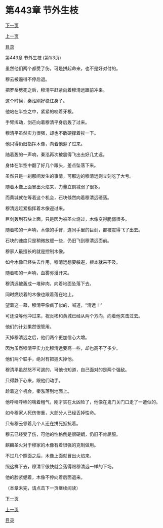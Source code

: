 <h1>第443章    节外生枝</h1>
            <div><p><a href="./1327_%E7%AC%AC443%E7%AB%A0_%E8%8A%82%E5%A4%96%E7%94%9F%E6%9E%9D.md">下一页</a></p><p><a href="./1325_%E7%AC%AC442%E7%AB%A0_%E5%90%84%E4%B8%AA%E5%87%BB%E7%A0%B4.md">上一页</a></p><p><a href="../">目录</a></p></div>
            <div><p>第443章    节外生枝 (第1/3页)</p><p>虽然他们两个都受了伤，可是拼起命来，也不是好对付的。</p><p>穆云被逼得不停后退。</p><p>把罗岳劈死之后，穆清平赶紧向着穆清远跟前冲来。</p><p>这个时候，秦泓刚好稳住身子。</p><p>他站在半空之中，紧紧的咬着牙根。</p><p>手臂挥动，剑芒向着穆清平身后轰了过来。</p><p>穆清平虽然实力很强，却也不敢硬撑着挨一下。</p><p>他只得仍旧指挥木像，向着他迎了过来。</p><p>随着轰的一声响，秦泓再次被震得飞出去好几丈远。</p><p>身体在半空中翻了好几个跟头，差点坠落下来。</p><p>虽然只是一刹那间发生的事情，可那边的穆清远则立刻吃了大亏。</p><p>随着木像上面冒出火焰来，力量立刻减弱了很多。</p><p>而黄城就在等着这个机会，石块倏然向着穆清远砸落。</p><p>穆清远赶紧指挥着木像迎过来。</p><p>巨剑轰到石块上面，只是因为被圣火烧过，木像变得脆弱很多。</p><p>随着啪的一声响，木像的手臂，连同手里的巨剑，都被震得飞了出去。</p><p>石块的速度只是稍微放缓一些，仍旧飞到穆清远面前。</p><p>穆家人最擅长的就是控制木像。</p><p>如今木像已经失去作用，穆清远想要躲避，根本就来不及。</p><p>随着嘭的一声响，血雾弥漫开来。</p><p>穆清远被轰成一堆碎肉，向着地面坠落下去。</p><p>同时燃烧着的木像也跟着落在地上。</p><p>望着这一幕，穆清平像疯了似的，喊道，“清远！”</p><p>可还没等他冲过来，祝炎彬和黄城已经从两个方向，向着他夹击过去。</p><p>他们的计划果然很管用。</p><p>灭掉穆清远之后，他们两个更加信心大增。</p><p>因为虽然穆清平实力比穆清远要高一些，却也高不了多少。</p><p>他们两个联手，绝对有把握灭掉他。</p><p>穆清平虽然怒不可遏的，可他也知道，自己面对的是两个强敌。</p><p>只得静下心来，跟他们动手。</p><p>趁着这个机会，秦泓落到地面上。</p><p>他呼哧呼哧的喘着粗气，刚才实在太凶险了，他像在鬼门关门口走了一遭似的。</p><p>如今穆家人死伤惨重，大部分人已经丢掉性命。</p><p>只有穆云领着几个人还在拼死抵抗着。</p><p>穆云已经受了伤，可他的性格倒是很硬朗，仍旧不肯屈服。</p><p>麒麟圣火对于穆家的木像有着很强的克制做用。</p><p>不过几个照面之后，木像上面就冒出火焰来。</p><p>照这样下去，穆清平很快就会落得跟穆清远一样的下场。</p><p>他的脸紧绷着，木像不停向着后面退来。</p><p>（本章未完，请点击下一页继续阅读）</p></div>
            <div><p><a href="./1327_%E7%AC%AC443%E7%AB%A0_%E8%8A%82%E5%A4%96%E7%94%9F%E6%9E%9D.md">下一页</a></p><p><a href="./1325_%E7%AC%AC442%E7%AB%A0_%E5%90%84%E4%B8%AA%E5%87%BB%E7%A0%B4.md">上一页</a></p><p><a href="../">目录</a></p></div>